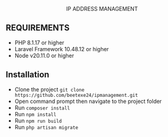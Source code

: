 <p align="center">
IP ADDRESS MANAGEMENT
</p>

## REQUIREMENTS
* PHP 8.1.17 or higher
* Laravel Framework 10.48.12 or higher
* Node v20.11.0 or higher

## Installation
* Clone the project `git clone https://github.com/beetexe24/ipmanagement.git`
* Open command prompt then navigate to the project folder
* Run `composer install`
* Run `npm install`
* Run `npm run build`
* Run `php artisan migrate`
